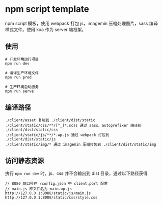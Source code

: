 # npm script template

npm script 模板，使用 webpack 打包 js，imagemin 压缩处理图片，sass 编译样式文件。使用 koa 作为 server 端框架。

## 使用
```
# 开发环境运行项目
npm run dev

# 编译生产环境文件
npm run prod

# 生产环境启动服务
npm run serve
```

## 编译路径
```
./client/asset 复制到 ./client/dist/static
./client/static/css/**/[^_]*.scss 通过 sass、autoprefixer 编译到 ./client/dist/static/css
./client/static/js/**/*.wp.js 通过 webpack 打包到 ./client/dist/static/js
./client/static/img/* 通过 imagemin 压缩打包到 ./client/dist/static/img
```

## 访问静态资源

执行 `npm run dev` 时，js、css 并不会输出到 dist 目录，通过以下路径获得
```
// 8080 端口号在 /config.json 中 client.port 配置
// main.js 原文件名为 main.wp.js
http://127.0.0.1:8080/static/js/main.js
http://127.0.0.1:8080/static/css/style.css
```
